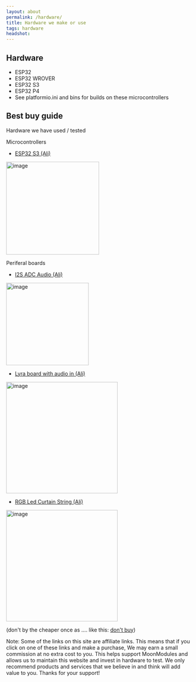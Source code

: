```yaml
---
layout: about
permalink: /hardware/
title: Hardware we make or use
tags: hardware
headshot: 
---
```


## Hardware
* ESP32
* ESP32 WROVER
* ESP32 S3
* ESP32 P4
* See platformio.ini and bins for builds on these microcontrollers

## Best buy guide

Hardware we have used / tested

Microcontrollers

* [ESP32 S3 (Ali)](https://s.click.aliexpress.com/e/_DBAtJ2H)
  
<img width="250" alt="image" src="https://github.com/user-attachments/assets/008546b8-65ce-40e7-a48a-3ab359f9fb89">

Periferal boards
* [I2S ADC Audio (Ali)](https://s.click.aliexpress.com/e/_DBr6Oqv)
  
<img width="222" alt="image" src="https://github.com/user-attachments/assets/bfedf80b-6596-41e7-a563-ba7dd58cc476">

* [Lyra board with audio in (Ali)](https://s.click.aliexpress.com/e/_DB1SZW9)
  
<img width="300" alt="image" src="https://github.com/user-attachments/assets/ad7d5f03-7594-48f1-8048-4a3ba1ce51bf">

* [RGB Led Curtain String (Ali)](https://s.click.aliexpress.com/e/_DmRNypf)
  
<img width="300" alt="image" src="https://github.com/user-attachments/assets/dcd676e0-aaa0-489f-933d-d378e7cfb2ff">

(don't by the cheaper once as .... like this: [don't buy](https://s.click.aliexpress.com/e/_DCuOwNB)) 


Note: Some of the links on this site are affiliate links. This means that if you click on one of these links and make a purchase, We may earn a small commission at no extra cost to you. This helps support MoonModules and allows us to maintain this website and invest in hardware to test. We only recommend products and services that we believe in and think will add value to you. Thanks for your support!

